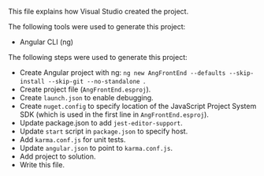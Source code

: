 This file explains how Visual Studio created the project.

The following tools were used to generate this project:
- Angular CLI (ng)

The following steps were used to generate this project:
- Create Angular project with ng: `ng new AngFrontEnd --defaults --skip-install --skip-git --no-standalone `.
- Create project file (`AngFrontEnd.esproj`).
- Create `launch.json` to enable debugging.
- Create `nuget.config` to specify location of the JavaScript Project System SDK (which is used in the first line in `AngFrontEnd.esproj`).
- Update package.json to add `jest-editor-support`.
- Update `start` script in `package.json` to specify host.
- Add `karma.conf.js` for unit tests.
- Update `angular.json` to point to `karma.conf.js`.
- Add project to solution.
- Write this file.
